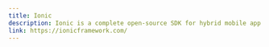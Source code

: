 ```yaml
---
title: Ionic
description: Ionic is a complete open-source SDK for hybrid mobile app development created by Max Lynch, Ben Sperry, and Adam Bradley of Drifty Co. in 2013. The original version was released in 2013 and built on top of AngularJS and Apache Cordova.The Intl.NumberFormat object enables language-sensitive number formatting.
link: https://ionicframework.com/
---
```

